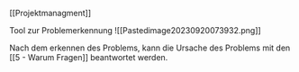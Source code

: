 [[Projektmanagment]]

Tool zur Problemerkennung
![[Pastedimage20230920073932.png]]

Nach dem erkennen des Problems, kann die Ursache des Problems mit den [[5 - Warum Fragen]] beantwortet werden.